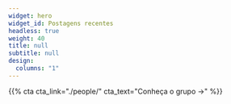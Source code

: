 ```yaml
---
widget: hero
widget_id: Postagens recentes
headless: true
weight: 40
title: null
subtitle: null
design:
  columns: "1"
---
```

{{% cta cta_link="./people/" cta_text="Conheça o grupo →" %}}